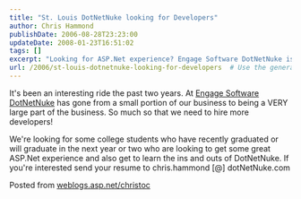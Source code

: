 ```yaml
---
title: "St. Louis DotNetNuke looking for Developers"
author: Chris Hammond
publishDate: 2006-08-28T23:23:00
updateDate: 2008-01-23T16:51:02
tags: []
excerpt: "Looking for ASP.Net experience? Engage Software DotNetNuke is hiring college students for exciting opportunities! Send your resume to join the team today!"
url: /2006/st-louis-dotnetnuke-looking-for-developers  # Use the generated URL with year
---
```

<p>It&#39;s been an interesting ride the past two years. At <a href="https://www.engagesoftware.net/">Engage Software</a> <a href="https://www.engagesoftware.net/Services/DotNetNukeDevelopment/tabid/403/Default.aspx">DotNetNuke</a> has gone from a small portion of our business to being a VERY large part of the business. So much so that we need to hire more developers!</p><p>We&#39;re looking for some college students who have recently graduated or will graduate in the next year or two who are looking to get some great ASP.Net experience and also get to learn the ins and outs of DotNetNuke. If you&#39;re interested send your resume to chris.hammond [@] dotNetNuke.com</p> Posted from <A href="https://weblogs.asp.net/christoc/">weblogs.asp.net/christoc</a>



